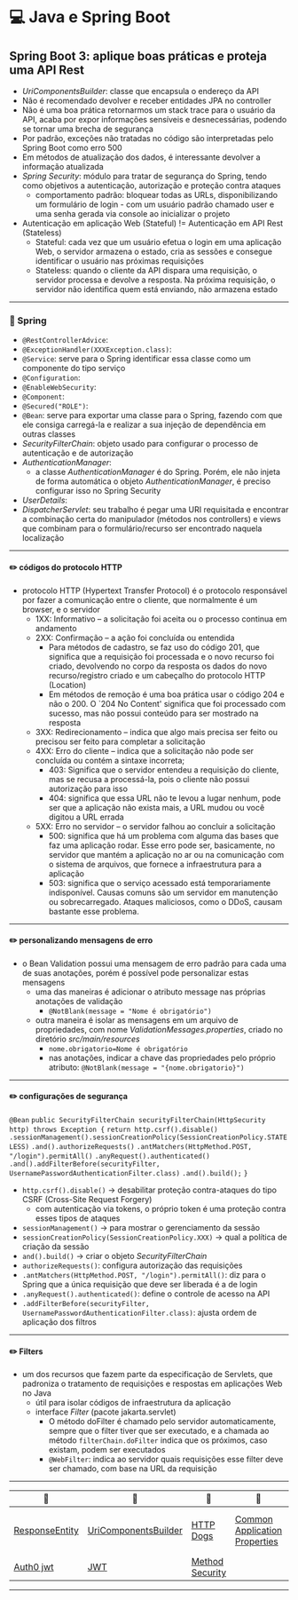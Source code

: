 # :computer: Java e Spring Boot

## Spring Boot 3: aplique boas práticas e proteja uma API Rest

- _UriComponentsBuilder_: classe que encapsula o endereço da API
- Não é recomendado devolver e receber entidades JPA no controller
- Não é uma boa prática retornarmos um stack trace para o usuário da API, acaba por expor informações sensíveis e desnecessárias, podendo se tornar uma brecha de segurança
- Por padrão, exceções não tratadas no código são interpretadas pelo Spring Boot como erro 500
- Em métodos de atualização dos dados, é interessante devolver a informação atualizada
- _Spring Security_: módulo para tratar de segurança do Spring, tendo como objetivos a autenticação, autorização e proteção contra ataques
  - comportamento padrão: bloquear todas as URLs, disponibilizando um formulário de login - com um usuário padrão chamado user e uma senha gerada via console ao inicializar o projeto
- Autenticação em aplicação Web (Stateful) != Autenticação em API Rest (Stateless)
  - Stateful: cada vez que um usuário efetua o login em uma aplicação Web, o servidor armazena o estado, cria as sessões e consegue identificar o usuário nas próximas requisições
  - Stateless: quando o cliente da API dispara uma requisição, o servidor processa e devolve a resposta. Na próxima requisição, o servidor não identifica quem está enviando, não armazena estado

---

### :pencil: Spring

- `@RestControllerAdvice`:
- `@ExceptionHandler(XXXException.class)`:
- `@Service`: serve para o Spring identificar essa classe como um componente do tipo serviço
- `@Configuration`:
- `@EnableWebSecurity`:
- `@Component`:
- `@Secured("ROLE")`:
- `@Bean`: serve para exportar uma classe para o Spring, fazendo com que ele consiga carregá-la e realizar a sua injeção de dependência em outras classes
- _SecurityFilterChain_: objeto usado para configurar o processo de autenticação e de autorização
- _AuthenticationManager_:
  - a classe _AuthenticationManager_ é do Spring. Porém, ele não injeta de forma automática o objeto _AuthenticationManager_, é preciso configurar isso no Spring Security
- _UserDetails_:
- _DispatcherServlet_: seu trabalho é pegar uma URI requisitada e encontrar a combinação certa do manipulador (métodos nos controllers) e views que combinam para o formulário/recurso ser encontrado naquela localização

---

#### :pencil2: códigos do protocolo HTTP

- protocolo HTTP (Hypertext Transfer Protocol) é o protocolo responsável por fazer a comunicação entre o cliente, que normalmente é um browser, e o servidor
  - 1XX: Informativo – a solicitação foi aceita ou o processo continua em andamento
  - 2XX: Confirmação – a ação foi concluída ou entendida
    - Para métodos de cadastro, se faz uso do código 201, que significa que a requisição foi processada e o novo recurso foi criado, devolvendo no corpo da resposta os dados do novo recurso/registro criado e um cabeçalho do protocolo HTTP (Location)
    - Em métodos de remoção é uma boa prática usar o código 204 e não o 200. O `204 No Content' significa que foi processado com sucesso, mas não possui conteúdo para ser mostrado na resposta
  - 3XX: Redirecionamento – indica que algo mais precisa ser feito ou precisou ser feito para completar a solicitação
  - 4XX: Erro do cliente – indica que a solicitação não pode ser concluída ou contém a sintaxe incorreta;
    - 403: Significa que o servidor entendeu a requisição do cliente, mas se recusa a processá-la, pois o cliente não possui autorização para isso
    - 404: significa que essa URL não te levou a lugar nenhum, pode ser que a aplicação não exista mais, a URL mudou ou você digitou a URL errada
  - 5XX: Erro no servidor – o servidor falhou ao concluir a solicitação
    - 500: significa que há um problema com alguma das bases que faz uma aplicação rodar. Esse erro pode ser, basicamente, no servidor que mantém a aplicação no ar ou na comunicação com o sistema de arquivos, que fornece a infraestrutura para a aplicação
    - 503: significa que o serviço acessado está temporariamente indisponível. Causas comuns são um servidor em manutenção ou sobrecarregado. Ataques maliciosos, como o DDoS, causam bastante esse problema.

---

#### :pencil2: personalizando mensagens de erro

- o Bean Validation possui uma mensagem de erro padrão para cada uma de suas anotações, porém é possível pode personalizar estas mensagens
  - uma das maneiras é adicionar o atributo message nas próprias anotações de validação
    - `@NotBlank(message = "Nome é obrigatório")`
  - outra maneira é isolar as mensagens em um arquivo de propriedades, com nome _ValidationMessages.properties_, criado no diretório _src/main/resources_
    - `nome.obrigatorio=Nome é obrigatório`
    - nas anotações, indicar a chave das propriedades pelo próprio atributo: `@NotBlank(message = "{nome.obrigatorio}")`

---

#### :pencil2: configurações de segurança

`@Bean`
`public SecurityFilterChain securityFilterChain(HttpSecurity http) throws Exception {`
`return http.csrf().disable()`
`.sessionManagement().sessionCreationPolicy(SessionCreationPolicy.STATELESS)`
`.and().authorizeRequests()`
`.antMatchers(HttpMethod.POST, "/login").permitAll()`
`.anyRequest().authenticated()`
`.and().addFilterBefore(securityFilter, UsernamePasswordAuthenticationFilter.class)`
`.and().build();`
`}`

- `http.csrf().disable()` -> desabilitar proteção contra-ataques do tipo CSRF (Cross-Site Request Forgery)
  - com autenticação via tokens, o próprio token é uma proteção contra esses tipos de ataques
- `sessionManagement()` -> para mostrar o gerenciamento da sessão 
- `sessionCreationPolicy(SessionCreationPolicy.XXX)` -> qual a política de criação da sessão
- `and().build()` -> criar o objeto _SecurityFilterChain_
- `authorizeRequests()`: configura autorização das requisições
- `.antMatchers(HttpMethod.POST, "/login").permitAll()`: diz para o Spring que a única requisição que deve ser liberada é a de login
- `.anyRequest().authenticated()`: define o controle de acesso na API
- `.addFilterBefore(securityFilter, UsernamePasswordAuthenticationFilter.class)`: ajusta ordem de aplicação dos filtros

---

#### :pencil2: Filters

- um dos recursos que fazem parte da especificação de Servlets, que padroniza o tratamento de requisições e respostas em aplicações Web no Java
  - útil para isolar códigos de infraestrutura da aplicação
  - interface _Filter_ (pacote jakarta.servlet)
    - O método doFilter é chamado pelo servidor automaticamente, sempre que o filter tiver que ser executado, e a chamada ao método `filterChain.doFilter` indica que os próximos, caso existam, podem ser executados
    - `@WebFilter`: indica ao servidor quais requisições esse filter deve ser chamado, com base na URL da requisição

---

| :link:                                                                                                                          | :link:                                                                       | :link:                                                                                                         | :link: | :link:                                                                          | :link: |
|---------------------------------------------------------------------------------------------------------------------------------|------------------------------------------------------------------------------|----------------------------------------------------------------------------------------------------------------|--------|---------------------------------------------------------------------------------|--------|
| [ResponseEntity](https://docs.spring.io/spring-framework/docs/current/javadoc-api/org/springframework/http/ResponseEntity.html) | [UriComponentsBuilder](https://www.baeldung.com/spring-uricomponentsbuilder) | [HTTP Dogs](https://http.dog/)                                                                                 | [Common Application Properties](https://docs.spring.io/spring-boot/docs/current/reference/html/application-properties.html) | [Tipos de autenticação](https://www.alura.com.br/artigos/tipos-de-autenticacao) | [Métodos de consulta JPA](https://docs.spring.io/spring-data/jpa/reference/jpa/query-methods.html)   |
| [Auth0 jwt](https://github.com/auth0/java-jwt)                                                                                  | [JWT](https://jwt.io/introduction)                                           | [Method Security](https://docs.spring.io/spring-security/reference/servlet/authorization/method-security.html) |
---
